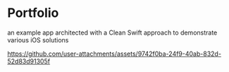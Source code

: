 # Portfolio
an example app architected with a Clean Swift approach to demonstrate various iOS solutions



https://github.com/user-attachments/assets/9742f0ba-24f9-40ab-832d-52d83d91305f

